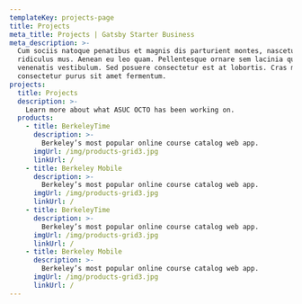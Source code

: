```yaml
---
templateKey: projects-page
title: Projects
meta_title: Projects | Gatsby Starter Business
meta_description: >-
  Cum sociis natoque penatibus et magnis dis parturient montes, nascetur
  ridiculus mus. Aenean eu leo quam. Pellentesque ornare sem lacinia quam
  venenatis vestibulum. Sed posuere consectetur est at lobortis. Cras mattis
  consectetur purus sit amet fermentum.
projects:
  title: Projects
  description: >-
    Learn more about what ASUC OCTO has been working on.
  products:
    - title: BerkeleyTime
      description: >-
        Berkeley’s most popular online course catalog web app.
      imgUrl: /img/products-grid3.jpg
      linkUrl: /
    - title: Berkeley Mobile
      description: >-
        Berkeley’s most popular online course catalog web app.
      imgUrl: /img/products-grid3.jpg
      linkUrl: /
    - title: BerkeleyTime
      description: >-
        Berkeley’s most popular online course catalog web app.
      imgUrl: /img/products-grid3.jpg
      linkUrl: /
    - title: Berkeley Mobile
      description: >-
        Berkeley’s most popular online course catalog web app.
      imgUrl: /img/products-grid3.jpg
      linkUrl: /
---
```

